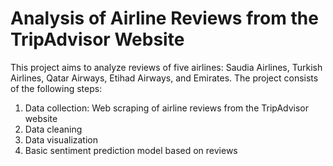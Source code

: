 # Analysis of Airline Reviews from the TripAdvisor Website
This project aims to analyze reviews of five airlines: Saudia Airlines, Turkish Airlines, Qatar Airways, Etihad Airways, and Emirates. The project consists of the following steps:

1. Data collection: Web scraping of airline reviews from the TripAdvisor website
2. Data cleaning
3. Data visualization
4. Basic sentiment prediction model based on reviews
